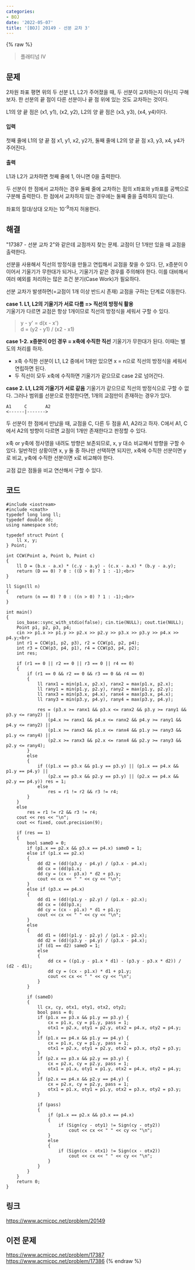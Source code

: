 ```yaml
---
categories:
- BOJ
date: '2022-05-07'
title: '[BOJ] 20149 - 선분 교차 3'
---
```


{% raw %}
> 플래티넘 IV<br>

## 문제
2차원 좌표 평면 위의 두 선분 L1, L2가 주어졌을 때, 두 선분이 교차하는지 아닌지 구해보자. 한 선분의 끝 점이 다른 선분이나 끝 점 위에 있는 것도 교차하는 것이다.

L1의 양 끝 점은 (x1, y1), (x2, y2), L2의 양 끝 점은 (x3, y3), (x4, y4)이다.

#### 입력
첫째 줄에 L1의 양 끝 점 x1, y1, x2, y2가, 둘째 줄에 L2의 양 끝 점 x3, y3, x4, y4가 주어진다.

#### 출력
L1과 L2가 교차하면 첫째 줄에 1, 아니면 0을 출력한다.

두 선분이 한 점에서 교차하는 경우 둘째 줄에 교차하는 점의 x좌표와 y좌표를 공백으로 구분해 출력한다. 한 점에서 교차하지 않는 경우에는 둘째 줄을 출력하지 않는다.

좌표의 절대/상대 오차는 10<sup>-9</sup>까지 허용한다.

## 해결
"17387 - 선분 교차 2"와 같은데 교점까지 찾는 문제. 교점이 단 1개만 있을 때 교점을 출력한다.

선분을 사용해서 직선의 방정식을 만들고 연립해서 교점을 찾을 수 있다. 단, x증분이 0이어서 기울기가 무한대가 되거나, 기울기가 같은 경우를 주의해야 한다. 이를 대비해서 여러 예외를 처리하는 많은 조건 분기(Case Work)가 필요하다.

선분 교차가 발생하면(=교점이 1개 이상 반드시 존재) 교점을 구하는 단계로 이동한다.

**case 1. L1, L2의 기울기가 서로 다름 => 직선의 방정식 활용**<br>
기울기가 다르면 교점은 항상 1개이므로 직선의 방정식을 세워서 구할 수 있다.
> y - y' = d(x - x')<br>
> d = (y2 - y1) / (x2 - x1)<br>

**case 1-2. x증분이 0인 경우 = x축에 수직한 직선**
기울기가 무한대가 된다. 이때는 별도의 처리를 하자.

- x축 수직한 선분이 L1, L2 중에서 1개만 있으면 x = n으로 직선의 방정식을 세워서 연립하면 된다.
- 두 직선이 모두 x축에 수직하면 기울기가 같으므로 case 2로 넘어간다.

**case 2. L1, L2의 기울기가 서로 같음**
기울기가 같으므로 직선의 방정식으로 구할 수 없다. 그러나 범위를 선분으로 한정한다면, 1개의 교점만이 존재하는 경우가 있다.
```
A1     C       A2
<------|------->
```
두 선분이 한 점에서 만났을 때, 교점을 C, 다른 두 점을 A1, A2라고 하자. C에서 A1, C에서 A2의 방향이 다르면 교점이 1개만 존재한다고 판정할 수 있다.

x축 or y축에 정사영을 내려도 방향은 보존되므로, x, y 대소 비교해서 방향을 구할 수 있다. 일반적인 상황이면 x, y 둘 중 하나만 선택하면 되지만, x축에 수직한 선분이면 y로 비교, y축에 수직한 선분이면 x로 비교해야 한다.

교점 값은 점들을 비교 연산해서 구할 수 있다.

## 코드
```
#include <iostream>
#include <cmath>
typedef long long ll;
typedef double dd;
using namespace std;

typedef struct Point {
	ll x, y;
} Point;

int CCW(Point a, Point b, Point c)
{
	ll D = (b.x - a.x) * (c.y - a.y) - (c.x - a.x) * (b.y - a.y);
	return (D == 0) ? 0 : ((D > 0) ? 1 : -1);<br>
}

ll Sign(ll n)
{
	return (n == 0) ? 0 : ((n > 0) ? 1 : -1);<br>
}

int main()
{
	ios_base::sync_with_stdio(false); cin.tie(NULL); cout.tie(NULL);
	Point p1, p2, p3, p4;
	cin >> p1.x >> p1.y >> p2.x >> p2.y >> p3.x >> p3.y >> p4.x >> p4.y;<br>
	int r1 = CCW(p1, p2, p3), r2 = CCW(p1, p2, p4);
	int r3 = CCW(p3, p4, p1), r4 = CCW(p3, p4, p2);
	int res;

	if (r1 == 0 || r2 == 0 || r3 == 0 || r4 == 0)
	{
		if (r1 == 0 && r2 == 0 && r3 == 0 && r4 == 0)
		{
			ll ranx1 = min(p1.x, p2.x), ranx2 = max(p1.x, p2.x);
			ll rany1 = min(p1.y, p2.y), rany2 = max(p1.y, p2.y);
			ll ranx3 = min(p3.x, p4.x), ranx4 = max(p3.x, p4.x);
			ll rany3 = min(p3.y, p4.y), rany4 = max(p3.y, p4.y);

			res = (p3.x >= ranx1 && p3.x <= ranx2 && p3.y >= rany1 && p3.y <= rany2) ||
				(p4.x >= ranx1 && p4.x <= ranx2 && p4.y >= rany1 && p4.y <= rany2) ||
				(p1.x >= ranx3 && p1.x <= ranx4 && p1.y >= rany3 && p1.y <= rany4) ||
				(p2.x >= ranx3 && p2.x <= ranx4 && p2.y >= rany3 && p2.y <= rany4);
		}
		else
		{
			if ((p1.x == p3.x && p1.y == p3.y) || (p1.x == p4.x && p1.y == p4.y) ||
				(p2.x == p3.x && p2.y == p3.y) || (p2.x == p4.x && p2.y == p4.y)) res = 1;
			else
				res = r1 != r2 && r3 != r4;
		}
	}
	else
		res = r1 != r2 && r3 != r4;
	cout << res << "\n";
	cout << fixed, cout.precision(9);

	if (res == 1)
	{
		bool sameD = 0;
		if (p1.x == p2.x && p3.x == p4.x) sameD = 1;
		else if (p1.x == p2.x)
		{
			dd d2 = (dd)(p3.y - p4.y) / (p3.x - p4.x);
			dd cx = (dd)p1.x;
			dd cy = (cx - p3.x) * d2 + p3.y;
			cout << cx << " " << cy << "\n";
		}
		else if (p3.x == p4.x)
		{
			dd d1 = (dd)(p1.y - p2.y) / (p1.x - p2.x);
			dd cx = (dd)p3.x;
			dd cy = (cx - p1.x) * d1 + p1.y;
			cout << cx << " " << cy << "\n";
		}
		else
		{
			dd d1 = (dd)(p1.y - p2.y) / (p1.x - p2.x);
			dd d2 = (dd)(p3.y - p4.y) / (p3.x - p4.x);
			if (d1 == d2) sameD = 1;
			else
			{
				dd cx = ((p1.y - p1.x * d1) - (p3.y - p3.x * d2)) / (d2 - d1);
				dd cy = (cx - p1.x) * d1 + p1.y;
				cout << cx << " " << cy << "\n";
			}
		}

		if (sameD)
		{
			ll cx, cy, otx1, oty1, otx2, oty2;
			bool pass = 0;
			if (p1.x == p3.x && p1.y == p3.y) {
				cx = p1.x, cy = p1.y, pass = 1;
				otx1 = p2.x, oty1 = p2.y, otx2 = p4.x, oty2 = p4.y;
			}
			if (p1.x == p4.x && p1.y == p4.y) {
				cx = p1.x, cy = p1.y, pass = 1;
				otx1 = p2.x, oty1 = p2.y, otx2 = p3.x, oty2 = p3.y;
			}
			if (p2.x == p3.x && p2.y == p3.y) {
				cx = p2.x, cy = p2.y, pass = 1;
				otx1 = p1.x, oty1 = p1.y, otx2 = p4.x, oty2 = p4.y;
			}
			if (p2.x == p4.x && p2.y == p4.y) {
				cx = p2.x, cy = p2.y, pass = 1;
				otx1 = p1.x, oty1 = p1.y, otx2 = p3.x, oty2 = p3.y;
			}

			if (pass)
			{
				if (p1.x == p2.x && p3.x == p4.x)
				{
					if (Sign(cy - oty1) != Sign(cy - oty2))
						cout << cx << " " << cy << "\n";
				}
				else
				{
					if (Sign(cx - otx1) != Sign(cx - otx2))
						cout << cx << " " << cy << "\n";
				}
			}
		}
	}
	return 0;
}
```

## 링크
https://www.acmicpc.net/problem/20149

## 이전 문제
https://www.acmicpc.net/problem/17387
https://www.acmicpc.net/problem/17386
{% endraw %}